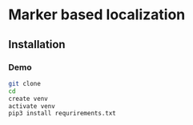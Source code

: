 # Marker based localization

## Installation

### Demo
```bash
git clone 
cd 
create venv
activate venv
pip3 install requrirements.txt
```
